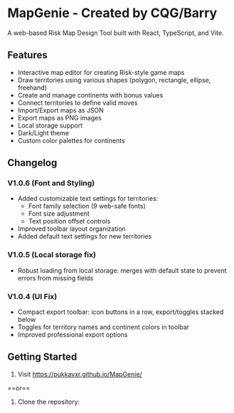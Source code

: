 # MapGenie - Created by CQG/Barry

A web-based Risk Map Design Tool built with React, TypeScript, and Vite.

## Features

- Interactive map editor for creating Risk-style game maps
- Draw territories using various shapes (polygon, rectangle, ellipse, freehand)
- Create and manage continents with bonus values
- Connect territories to define valid moves
- Import/Export maps as JSON
- Export maps as PNG images
- Local storage support
- Dark/Light theme
- Custom color palettes for continents

## Changelog

### V1.0.6 (Font and Styling)
- Added customizable text settings for territories:
  - Font family selection (9 web-safe fonts)
  - Font size adjustment
  - Text position offset controls
- Improved toolbar layout organization
- Added default text settings for new territories

### V1.0.5 (Local storage fix)
- Robust loading from local storage: merges with default state to prevent errors from missing fields

### V1.0.4 (UI Fix)
- Compact export toolbar: icon buttons in a row, export/toggles stacked below
- Toggles for territory names and continent colors in toolbar
- Improved professional export options

## Getting Started

1. Visit https://pukkavxr.github.io/MapGenie/

==or==

1. Clone the repository:
```

